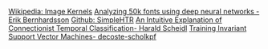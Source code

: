 [Wikipedia: Image Kernels](https://en.wikipedia.org/wiki/Kernel_(image_processing))  
[Analyzing 50k fonts using deep neural networks - Erik Bernhardsson](https://erikbern.com/2016/01/21/analyzing-50k-fonts-using-deep-neural-networks.html)
[Github: SimpleHTR](https://github.com/githubharald/SimpleHTR)
[An Intuitive Explanation of Connectionist Temporal Classification- Harald Scheidl](https://towardsdatascience.com/intuitively-understanding-connectionist-temporal-classification-3797e43a86c)
[Training Invariant Support Vector Machines- decoste-scholkpf](https://people.eecs.berkeley.edu/~malik/cs294/decoste-scholkopf.pdf)